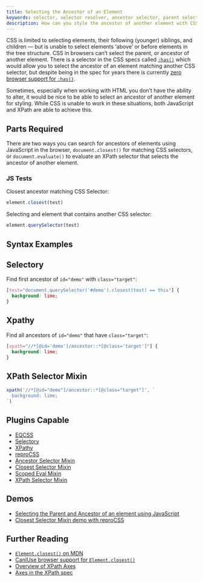 ```yaml
---
title: Selecting the Ancestor of an Element
keywords: selector, selector resolver, ancestor selector, parent selector, css parent
description: How can you style the ancestor of another element with CSS? Both JavaScript and XPath have ways of reaching the element of an ancestor, learn how to style the ancestor of another element with CSS.
---
```


CSS is limited to selecting elements, their following (younger) siblings, and children — but is unable to select elements ‘above’ or before elements in the tree structure. CSS in browsers can’t select the parent, or ancestor of another element. There is a selector in the CSS specs called [`:has()`](https://drafts.csswg.org/selectors/#relational) which would allow you to select the ancestor of an element matching another CSS selector, but despite being in the spec for years there is currently [zero browser support for `:has()`](http://caniuse.com/#feat=css-has).

Sometimes, especially when working with HTML you don’t have the ability to alter, it would be nice to be able to select an ancestor of another element for styling. While CSS is unable to work in these situations, both JavaScript and XPath are able to achieve this.

## Parts Required

There are two ways you can search for ancestors of elements using JavaScript in the browser, `document.closest()` for matching CSS selectors, or `document.evaluate()` to evaluate an XPath selector that selects the ancestor of another element.

### JS Tests

Closest ancestor matching CSS Selector:

```javascript
element.closest(test)
```

Selecting and element that contains another CSS selector:

```javascript
element.querySelector(test)
```

## Syntax Examples

## Selectory

Find first ancestor of `id="demo"` with `class="target"`:

```css
[test="document.querySelector('#demo').closest(test) == this"] {
  background: lime;
}
```

## Xpathy

Find all ancestors of `id="demo"` that have `class="target"`:

```css
[xpath="//*[@id='demo']/ancestor::*[@class='target']"] {
  background: lime;
}
```

## XPath Selector Mixin

```javascript
xpath('//*[@id="demo"]/ancestor::*[@class="target"]', `
  background: lime;
`)
```

## Plugins Capable

- [EQCSS](../plugins/eqcss.html)
- [Selectory](../plugins/selectory.html)
- [XPathy](../plugins/xpathy.html)
- [reproCSS](../plugins/reprocss.html)
- [Ancestor Selector Mixin](../plugins/ancestor-selector-mixin.html)
- [Closest Selector Mixin](../plugins/closest-selector-mixin.html)
- [Scoped Eval Mixin](../plugins/scoped-eval-mixin.html)
- [XPath Selector Mixin](../plugins/xpath-selector-mixin.html)

## Demos

- [Selecting the Parent and Ancestor of an element using JavaScript](https://codepen.io/tomhodgins/pen/OmEEaK)
- [Closest Selector Mixin demo with reproCSS](https://codepen.io/tomhodgins/pen/gRQqGB)

## Further Reading

- [`Element.closest()` on MDN](https://developer.mozilla.org/en-US/docs/Web/API/Element/closest)
- [CanIUse browser support for `Element.closest()`](http://caniuse.com/#feat=element-closest)
- [Overview of XPath Axes](https://www.w3schools.com/xml/xpath_axes.asp)
- [Axes in the XPath spec](https://www.w3.org/TR/xpath-30/#axes)